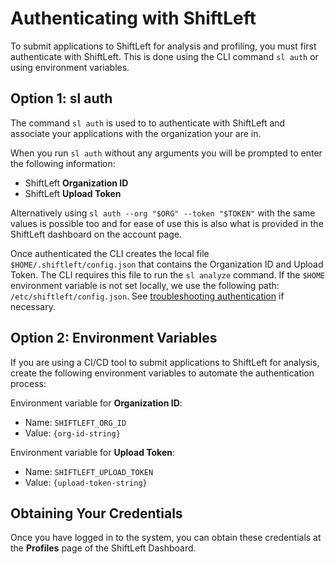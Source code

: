 # Authenticating with ShiftLeft

To submit applications to ShiftLeft for analysis and profiling, you must first authenticate with ShiftLeft. This is done using the CLI command `sl auth` or using environment variables.

## Option 1: sl auth

The command `sl auth` is used to to authenticate with ShiftLeft and associate your applications with the organization your are in.

When you run `sl auth` without any arguments you will be prompted to enter the following information:
* ShiftLeft **Organization ID**
* ShiftLeft **Upload Token**

Alternatively using `sl auth --org "$ORG" --token "$TOKEN"` with the same values is possible too and for ease of use this is also what is provided in the ShiftLeft dashboard on the account page.

Once authenticated the CLI creates the local file `$HOME/.shiftleft/config.json` that contains the Organization ID and Upload Token. The CLI requires this file to run the `sl analyze` command. If the `$HOME` environment variable is not set locally, we use the following path: `/etc/shiftleft/config.json`. See [troubleshooting authentication](#section-troubleshooting-authentication) if necessary.

## Option 2: Environment Variables

If you are using a CI/CD tool to submit applications to ShiftLeft for analysis, create the following environment variables to automate the authentication process: 

Environment variable for **Organization ID**:
- Name: `SHIFTLEFT_ORG_ID`
- Value: `{org-id-string}`

Environment variable for **Upload Token**:
- Name: `SHIFTLEFT_UPLOAD_TOKEN`
- Value: `{upload-token-string}`

## Obtaining Your Credentials

Once you have logged in to the system, you can obtain these credentials at the **Profiles** page of the ShiftLeft Dashboard.
